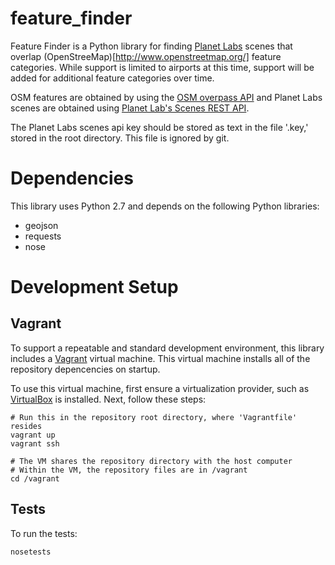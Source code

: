 feature_finder
==============

Feature Finder is a Python library for finding [Planet Labs](https://www.planet.com/) scenes that overlap (OpenStreeMap)[http://www.openstreetmap.org/] feature categories. While support is limited to airports at this time, support will be added for additional feature categories over time.

OSM features are obtained by using the [OSM overpass API](http://wiki.openstreetmap.org/wiki/API_v0.6) and Planet Labs scenes are obtained using [Planet Lab's Scenes REST API](https://www.planet.com/docs/v0/scenes/?python).

The Planet Labs scenes api key should be stored as text in the file '.key,' stored in the root directory. This file is ignored by git.

# Dependencies

This library uses Python 2.7 and depends on the following Python libraries:
* geojson
* requests
* nose

# Development Setup

## Vagrant

To support a repeatable and standard development environment, this library includes a [Vagrant](https://www.vagrantup.com/) virtual machine. This virtual machine installs all of the repository depencencies on startup. 

To use this virtual machine, first ensure a virtualization provider, such as [VirtualBox](https://www.virtualbox.org/) is installed. Next, follow these steps:

    # Run this in the repository root directory, where 'Vagrantfile' resides
    vagrant up
    vagrant ssh

    # The VM shares the repository directory with the host computer
    # Within the VM, the repository files are in /vagrant
    cd /vagrant

## Tests

To run the tests:

	nosetests
